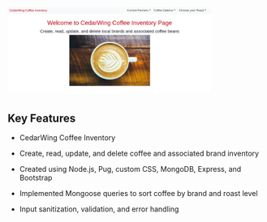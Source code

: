 <h1 class="text-center">
  <br>
  <img src="/CoffeeInventoryApp.png" alt="CedarWing" width="400"></a>
  <br>
</h1>

## Key Features
*  CedarWing Coffee Inventory

* Create, read, update, and delete coffee and associated brand inventory

* Created using Node.js, Pug, custom CSS, MongoDB, Express, and Bootstrap

* Implemented Mongoose queries to sort coffee by brand and roast level

* Input sanitization, validation, and error handling


